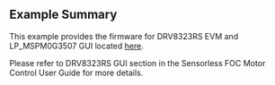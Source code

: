 ## Example Summary

This example provides the firmware for DRV8323RS EVM and LP_MSPM0G3507 GUI
located [here](https://dev.ti.com/gallery/view/TIMSPGC/MSPM0G-DRV8323RS-EVM-GUI).

Please refer to DRV8323RS GUI section in the Sensorless FOC Motor Control User Guide for more details.